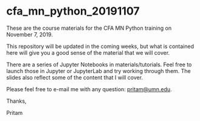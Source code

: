 # cfa_mn_python_20191107

These are the course materials for the CFA MN Python training on November 7, 2019.

This repository will be updated in the coming weeks, but what is contained here will give you a good sense of the material that we will cover.

There are a series of Jupyter Notebooks in materials/tutorials.  Feel free to launch those in Jupyter or JupyterLab and try working through them.  The slides also reflect some of the content that I will cover.

Please feel free to e-mail me with any question: pritam@umn.edu.


Thanks,

Pritam
